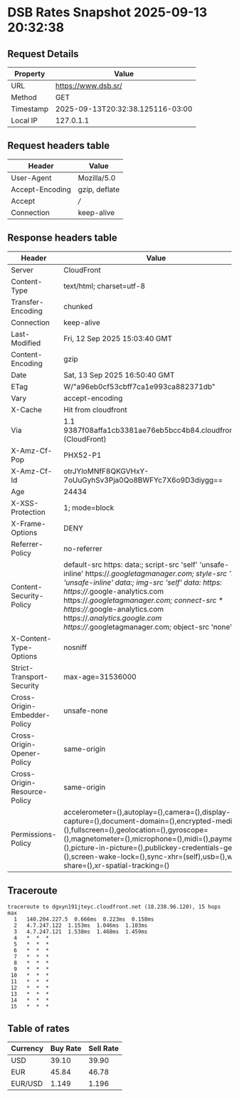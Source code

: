 # DSB Rates Snapshot 2025-09-13 20:32:38
## Request Details

| Property | Value |
|----------|-------|
| URL | https://www.dsb.sr/ |
| Method | GET |
| Timestamp | 2025-09-13T20:32:38.125116-03:00 |
| Local IP | 127.0.1.1 |
    
## Request headers table

| Header | Value |
|--------|-------|
| User-Agent | Mozilla/5.0 |
| Accept-Encoding | gzip, deflate |
| Accept | */* |
| Connection | keep-alive |

    
## Response headers table
| Header | Value |
|--------|-------|
| Server | CloudFront |
| Content-Type | text/html; charset=utf-8 |
| Transfer-Encoding | chunked |
| Connection | keep-alive |
| Last-Modified | Fri, 12 Sep 2025 15:03:40 GMT |
| Content-Encoding | gzip |
| Date | Sat, 13 Sep 2025 16:50:40 GMT |
| ETag | W/"a96eb0cf53cbff7ca1e993ca882371db" |
| Vary | accept-encoding |
| X-Cache | Hit from cloudfront |
| Via | 1.1 9387f08affa1cb3381ae76eb5bcc4b84.cloudfront.net (CloudFront) |
| X-Amz-Cf-Pop | PHX52-P1 |
| X-Amz-Cf-Id | otrJYloMNfF8QKGVHxY-7oUuGyhSv3Pja0Qo8BWFYc7X6o9D3diygg== |
| Age | 24434 |
| X-XSS-Protection | 1; mode=block |
| X-Frame-Options | DENY |
| Referrer-Policy | no-referrer |
| Content-Security-Policy | default-src https: data:; script-src 'self' 'unsafe-inline' https://*.googletagmanager.com; style-src 'self' 'unsafe-inline' data:; img-src 'self' data: https: https://*.google-analytics.com https://*.googletagmanager.com; connect-src * https://*.google-analytics.com https://*.analytics.google.com https://*.googletagmanager.com; object-src 'none' |
| X-Content-Type-Options | nosniff |
| Strict-Transport-Security | max-age=31536000 |
| Cross-Origin-Embedder-Policy | unsafe-none |
| Cross-Origin-Opener-Policy | same-origin |
| Cross-Origin-Resource-Policy | same-origin |
| Permissions-Policy | accelerometer=(),autoplay=(),camera=(),display-capture=(),document-domain=(),encrypted-media=(),fullscreen=(),geolocation=(),gyroscope=(),magnetometer=(),microphone=(),midi=(),payment=(),picture-in-picture=(),publickey-credentials-get=(),screen-wake-lock=(),sync-xhr=(self),usb=(),web-share=(),xr-spatial-tracking=() |

## Traceroute 

```
traceroute to dgxyn191jteyc.cloudfront.net (18.238.96.120), 15 hops max
  1   140.204.227.5  0.666ms  0.223ms  0.158ms 
  2   4.7.247.122  1.153ms  1.046ms  1.103ms 
  3   4.7.247.121  1.538ms  1.468ms  1.459ms 
  4   *  *  * 
  5   *  *  * 
  6   *  *  * 
  7   *  *  * 
  8   *  *  * 
  9   *  *  * 
 10   *  *  * 
 11   *  *  * 
 12   *  *  * 
 13   *  *  * 
 14   *  *  * 
 15   *  *  * 

```


## Table of rates

| Currency | Buy Rate | Sell Rate |
|----------|----------|-----------|
| USD | 39.10 | 39.90 |
| EUR | 45.84 | 46.78 |
| EUR/USD | 1.149 | 1.196 |
